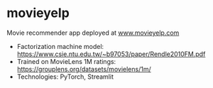 # movieyelp
Movie recommender app deployed at www.movieyelp.com
- Factorization machine model: https://www.csie.ntu.edu.tw/~b97053/paper/Rendle2010FM.pdf
- Trained on MovieLens 1M ratings: https://grouplens.org/datasets/movielens/1m/
- Technologies: PyTorch, Streamlit
